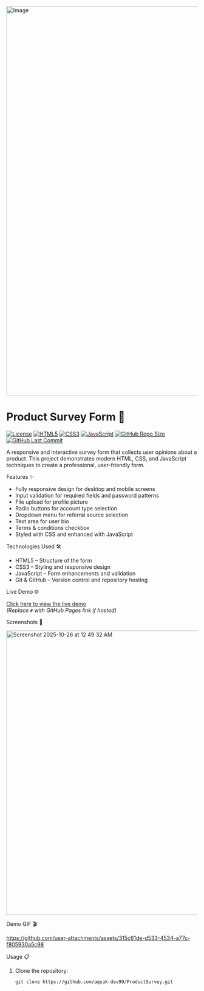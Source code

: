 <img width="1024" height="1024" alt="Image" src="https://github.com/user-attachments/assets/4f4dea05-a6ae-4c09-9dca-f45da29fee6f" />

# Product Survey Form 🚀

[![License](https://img.shields.io/badge/License-Free-brightgreen)](https://www.pexels.com) 
[![HTML5](https://img.shields.io/badge/HTML5-orange?logo=html5&logoColor=white)](https://developer.mozilla.org/en-US/docs/Web/HTML) 
[![CSS3](https://img.shields.io/badge/CSS3-blue?logo=css3&logoColor=white)](https://developer.mozilla.org/en-US/docs/Web/CSS) 
[![JavaScript](https://img.shields.io/badge/JavaScript-yellow?logo=javascript&logoColor=black)](https://developer.mozilla.org/en-US/docs/Web/JavaScript)
[![GitHub Repo Size](https://img.shields.io/github/repo-size/aqsak-dev99/ProductSurvey)](https://github.com/aqsak-dev99/ProductSurvey)
[![GitHub Last Commit](https://img.shields.io/github/last-commit/aqsak-dev99/ProductSurvey)](https://github.com/aqsak-dev99/ProductSurvey)

A responsive and interactive survey form that collects user opinions about a product. This project demonstrates modern HTML, CSS, and JavaScript techniques to create a professional, user-friendly form.



 Features ✨

- Fully responsive design for desktop and mobile screens  
- Input validation for required fields and password patterns  
- File upload for profile picture  
- Radio buttons for account type selection  
- Dropdown menu for referral source selection  
- Text area for user bio  
- Terms & conditions checkbox  
- Styled with CSS and enhanced with JavaScript  



 Technologies Used 🛠️

- HTML5 – Structure of the form  
- CSS3 – Styling and responsive design  
- JavaScript – Form enhancements and validation  
- Git & GitHub – Version control and repository hosting  



 Live Demo 🌐

[Click here to view the live demo](#)  
*(Replace `#` with GitHub Pages link if hosted)*



 Screenshots 📸


<img width="1266" height="748" alt="Screenshot 2025-10-26 at 12 49 32 AM" src="https://github.com/user-attachments/assets/29cb4ec7-d64c-404f-8568-ee7fcb7ead83" />





Demo GIF 🎬


https://github.com/user-attachments/assets/315c61de-d533-4534-a77c-f805930a5c98






 Usage 📋

1. Clone the repository:  
   ```bash
   git clone https://github.com/aqsak-dev99/ProductSurvey.git
